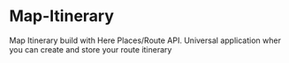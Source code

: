 # Map-Itinerary

Map Itinerary build with Here Places/Route API. Universal application wher you can create and store your route itinerary
